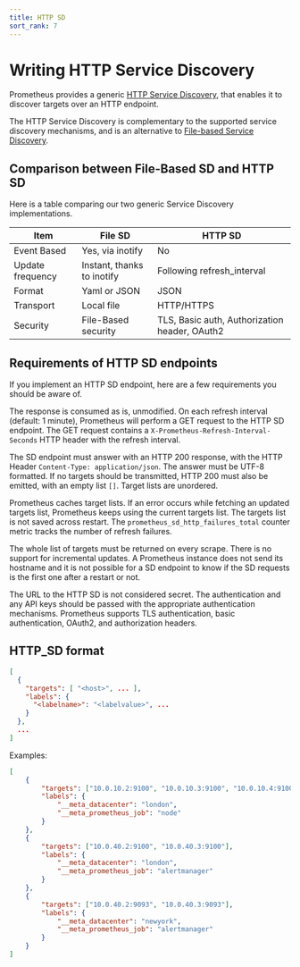 ```yaml
---
title: HTTP SD
sort_rank: 7
---
```


# Writing HTTP Service Discovery

Prometheus provides a generic [HTTP Service Discovery](https://prometheus.io/docs/prometheus/latest/configuration/configuration/#http_sd_config),
that enables it to discover targets over an HTTP endpoint.

The HTTP Service Discovery is complementary to the supported service
discovery mechanisms, and is an alternative to [File-based Service Discovery](https://prometheus.io/docs/guides/file-sd/#use-file-based-service-discovery-to-discover-scrape-targets).

## Comparison between File-Based SD and HTTP SD

Here is a table comparing our two generic Service Discovery implementations.

| Item | File SD | HTTP SD |
| ---- | ------- | ------- |
| Event Based | Yes, via inotify | No |
| Update frequency | Instant, thanks to inotify | Following refresh_interval |
| Format | Yaml or JSON | JSON |
| Transport | Local file | HTTP/HTTPS |
| Security | File-Based security | TLS, Basic auth, Authorization header, OAuth2 |

## Requirements of HTTP SD endpoints

If you implement an HTTP SD endpoint, here are a few requirements you should be
aware of.

The response is consumed as is, unmodified. On each refresh interval (default: 1
minute), Prometheus will perform a GET request to the HTTP SD endpoint. The GET
request contains a `X-Prometheus-Refresh-Interval-Seconds` HTTP header with the
refresh interval.

The SD endpoint must answer with an HTTP 200 response, with the HTTP Header
`Content-Type: application/json`. The answer must be UTF-8 formatted.
If no targets should be transmitted, HTTP 200 must also be emitted, with
an empty list `[]`. Target lists are unordered.

Prometheus caches target lists. If an error occurs while fetching an updated
targets list, Prometheus keeps using the current targets list. The targets list
is not saved across restart. The `prometheus_sd_http_failures_total` counter 
metric tracks the number of refresh failures.

The whole list of targets must be returned on every scrape. There is no support
for incremental updates. A Prometheus instance does not send its hostname and it
is not possible for a SD endpoint to know if the SD requests is the first one
after a restart or not.

The URL to the HTTP SD is not considered secret. The authentication and any API
keys should be passed with the appropriate authentication mechanisms. Prometheus
supports TLS authentication, basic authentication, OAuth2, and authorization
headers.

## HTTP_SD format

```json
[
  {
    "targets": [ "<host>", ... ],
    "labels": {
      "<labelname>": "<labelvalue>", ...
    }
  },
  ...
]
```


Examples:

```json
[
    {
        "targets": ["10.0.10.2:9100", "10.0.10.3:9100", "10.0.10.4:9100", "10.0.10.5:9100"],
        "labels": {
            "__meta_datacenter": "london",
            "__meta_prometheus_job": "node"
        }
    },
    {
        "targets": ["10.0.40.2:9100", "10.0.40.3:9100"],
        "labels": {
            "__meta_datacenter": "london",
            "__meta_prometheus_job": "alertmanager"
        }
    },
    {
        "targets": ["10.0.40.2:9093", "10.0.40.3:9093"],
        "labels": {
            "__meta_datacenter": "newyork",
            "__meta_prometheus_job": "alertmanager"
        }
    }
]
```
